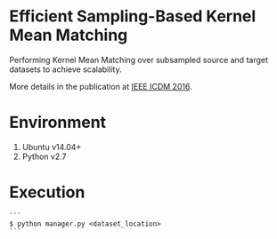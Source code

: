 # Efficient Sampling-Based Kernel Mean Matching

Performing Kernel Mean Matching over subsampled source and target datasets to achieve scalability.

More details in the publication at [IEEE ICDM 2016](http://www.utdallas.edu/~swarup.chandra/papers/scalekmm_icdm16.pdf).

# Environment

1. Ubuntu v14.04+
2. Python v2.7

# Execution

    ```
    $ python manager.py <dataset_location>
    ```
